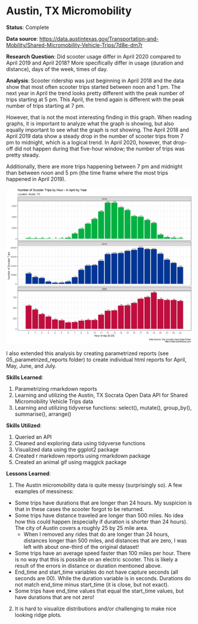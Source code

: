 # Austin, TX Micromobility

<b>Status</b>: Complete

<b>Data source</b>: https://data.austintexas.gov/Transportation-and-Mobility/Shared-Micromobility-Vehicle-Trips/7d8e-dm7r 

<b>Research Question</b>: Did scooter usage differ in April 2020 compared to April 2019 and April 2018? More specifically differ in usage (duration and distance), days of the week, times of day.

<b> Analysis</b>: Scooter ridership was just beginning in April 2018 and the data show that most often scooter trips started between noon and 1 pm. The next year in April the trend looks pretty different with the peak number of trips starting at 5 pm. This April, the trend again is different with the peak number of trips starting at 7 pm.

However, that is not the most interesting finding in this graph. When reading graphs, it is important to analyze what the graph is showing, but also equally important to see what the graph is not showing. The April 2018 and April 2019 data show a steady drop in the number of scooter trips from 7 pm to midnight, which is a logical trend. In April 2020, however, that drop-off did not happen during that five-hour window; the number of trips was pretty steady.

Additionally, there are more trips happening between 7 pm and midnight than between noon and 5 pm (the time frame where the most trips happened in April 2019). 

![Graph](/graphics/04_april_by_hour.png)

I also extended this analysis by creating parametrized reports (see 05_parametrized_reports folder) to create individual html reports for April, May, June, and July.

<b>Skills Learned</b>:
1. Parametrizing rmarkdown reports
2. Learning and utilizing the Austin, TX Socrata Open Data API for Shared Micromobility Vehicle Trips data
3. Learning and utilizing tidyverse functions: select(), mutate(), group_by(), summarise(), arrange()

<b>Skills Utilized</b>:
1. Queried an API
2. Cleaned and exploring data using tidyverse functions
3. Visualized data using the ggplot2 package
4. Created r markdown reports using rmarkdown package
5. Created an animal gif using maggick package

<b>Lessons Learned</b>:
1. The Austin micromobility data is quite messy (surprisingly so). A few examples of messiness:
  - Some trips have durations that are longer than 24 hours. My suspicion is that in these cases the scooter forgot to be returned.
  - Some trips have distance traveled are longer than 500 miles. No idea how this could happen (especially if duration is shorter than 24 hours). The city of Austin covers a roughly 25 by 25 mile area. 
    - When I removed any rides that do are longer than 24 hours, distances longer than 500 miles, and distances that are zero, I was left with about one-third of the original dataset!
  - Some trips have an average speed faster than 100 miles per hour. There is no way that this is possible on an electric scooter. This is likely a result of the errors in distance or duration mentioned above. 
  - End_time and start_time variables do not have capture seconds (all seconds are 00). While the duration variable is in seconds. Durations do not match end_time minus start_time (it is close, but not exact). 
  - Some trips have end_time values that equal the start_time values, but have durations that are not zero!
2. It is hard to visualize distributions and/or challenging to make nice looking ridge plots.
